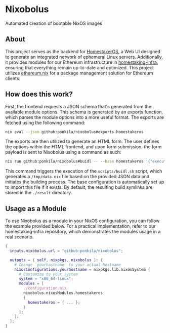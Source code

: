 # Nixobolus

Automated creation of bootable NixOS images

## About

This project serves as the backend for [HomestakerOS](https://github.com/ponkila/HomestakerOS), a Web UI designed to generate an integrated network of ephemeral Linux servers. Additionally, it provides modules for our Ethereum infrastructure in [homestaking-infra](https://github.com/ponkila/homestaking-infra), ensuring that everything remain up-to-date and optimized. This project utilizes [ethereum.nix](https://github.com/nix-community/ethereum.nix) for a package management solution for Ethereum clients.

## How does this work?

First, the frontend requests a JSON schema that's generated from the available module options. This schema is generated by an exports function, which parses the module options into a more useful format. The exports are fetched using the following command:
```bash
nix eval --json github:ponkila/nixobolus#exports.homestakeros
```
The exports are then utilized to generate an HTML form. The user defines the options within the HTML frontend, and upon form submission, the form payload is sent to Nixobolus using a command as such:
```bash
nix run github:ponkila/nixobolus#buidl -- --base homestakeros '{"execution":{"erigon":{"enable":true}}}'
```
This command triggers the execution of the `scripts/buidl.sh` script, which generates a `/tmp/data.nix` file based on the provided JSON data and initiates the building process. The base configuration is automatically set up to import this file if it exists. By default, the resulting build symlinks are stored in the `./result` directory.

## Usage as a Module

To use Nixobolus as a module in your NixOS configuration, you can follow the example provided below. For a practical implementation, refer to our homestaking-infra repository, which demonstrates the modules usage in a real scenario.

```nix
{
  inputs.nixobolus.url = "github:ponkila/nixobolus";

  outputs = { self, nixpkgs, nixobolus }: {
    # Change `yourhostname` to your actual hostname
    nixosConfigurations.yourhostname = nixpkgs.lib.nixosSystem {
      # Customize to your system
      system = "x86_64-linux";
      modules = [
        ./configuration.nix
        nixobolus.nixosModules.homestakeros
        {
          homestakeros = { ... };
        }
      ];
    };
  };
}
```

